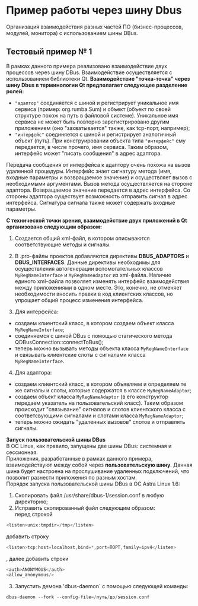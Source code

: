 # Пример работы через шину Dbus

Организация взаимодействия разных частей ПО (бизнес-процессов, модулей, монитора) с использованием шины DBus.

## Тестовый пример № 1
В рамках данного примера реализовано взаимодействие двух процессов через шину DBus. Взаимодействие осуществляется с использованием библиотеки Qt.
**Взаимодействие "точка-точка" через шину Dbus в терминологии Qt предполагает следующее разделение ролей:**
- `"адаптор"` соединяется с шиной и регистрирует уникальное имя сервиса (пример: org.rumba.Sum) и объект (объект по своей структуре похож на путь в файловой системе). Уникальное имя сервиса не может быть повторно зарегистрировано другим приложением (оно "захватывается" также, как tcp-порт, например);
- `"интерфейс"` соединяется с шиной и регистрирует аналогичный объект (путь). При конструировании объекта типа `"интерфейс"` ему передается, в числе прочего, имя сервиса.
Таким образом, интерфейс может "писать сообщения" в адрес адаптора.

Передача сообщения от интерфейса к адаптору очень похожа на вызов удаленной процедуры.
Интерфейс знает сигнатуру метода (имя, входные параметры и возвращаемое значение) и осуществляет вызов с необходимыми аргументами. Вызов метода осуществляется на стороне адаптора. Возвращаемое значение передается в адрес интерфейса.
Со стороны адаптора существует возможность отправить сигнал в адрес интерфейса. Сигнатура сигнала также может содержать входные параметры.

**С технической точки зрения, взаимодействие двух приложений в Qt организовано следующим образом:**
1. Создается общий xml-файл, в котором описываются соответствующие методы и сигналы.
2. В .pro-файлы проектов добавляются директивы **DBUS_ADAPTORS** и **DBUS_INTERFACES**. Данные директивы необходимы для осуществления автогенерации вспомогательных классов `MyRegNameInterface` и `MyRegNameAdaptor` из xml-файла. Наличие единого xml-файла позволяет изменять интерфейс взаимодействия между приложениями в одном месте. Это, конечно, не отменяет необходимости вносить правки в код клиентских классов, но упрощает общий процесс изменения интерфейса.

3. Для интерфейса:
- создаем клиентский класс, в котором создаем объект класса `MyRegNameInterface`;
- соединяемся с шиной DBus с помощью статического метода QDBusConnection::connectToBus();
- теперь можно вызывать методы объекта класса `MyRegNameInterface` и связывать клиентские слоты с сигналами класса `MyRegNameInterface`.
4. Для адаптора:
- создаем клиентский класс, в котором объявляем и определяем те же сигналы и слоты, которые содержатся в классе `MyRegNameAdaptor`;
- создаем объект класса `MyRegNameAdaptor` (в его конструктор передаем указатель на пользовательский класс). Таким образом происходит "связывание" сигналов и слотов клиентского класса с соответсвующими сигналами и слотами класса `MyRegNameAdaptor`;
- теперь можно ожидать "удаленных вызовов" слотов и отправлять сигналы.

**Запуск пользовательской шины DBus**\
В ОС Linux, как правило, запущены две шины DBus: системная и сессионная.\
Приложения, разработанные в рамках данного примера, взаимодействуют между собой через **пользовательскую шину**. Данная шина будет настроена на прослушивание удаленных подключений, что позволит разнести приложения по разным хостам.\
Порядок запуска пользовательской шины DBus в ОС Astra Linux 1.6:
1. Скопировать файл /usr/share/dbus-1/session.conf в любую директорию;
2. Исправить скопированный файл следующим образом:\
перед строкой
```cpp
<listen>unix:tmpdir=/tmp</listen>
```
добавить строку
```cpp
<listen>tcp:host=localhost,bind=*,port=ПОРТ,family=ipv4</listen>
```
, далее добавить строки
```cpp
<auth>ANONYMOUS</auth>
<allow_anonymous/>
```
3. Запустить демона 'dbus-daemon` с помощью следующей команды:
```cpp
dbus-daemon --fork --config-file=/путь/до/session.conf
```




